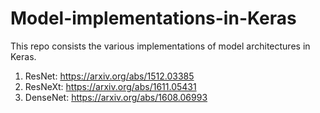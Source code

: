 # Model-implementations-in-Keras
This repo consists the various implementations of model architectures in Keras. 
1. ResNet: https://arxiv.org/abs/1512.03385
2. ResNeXt: https://arxiv.org/abs/1611.05431
3. DenseNet: https://arxiv.org/abs/1608.06993
